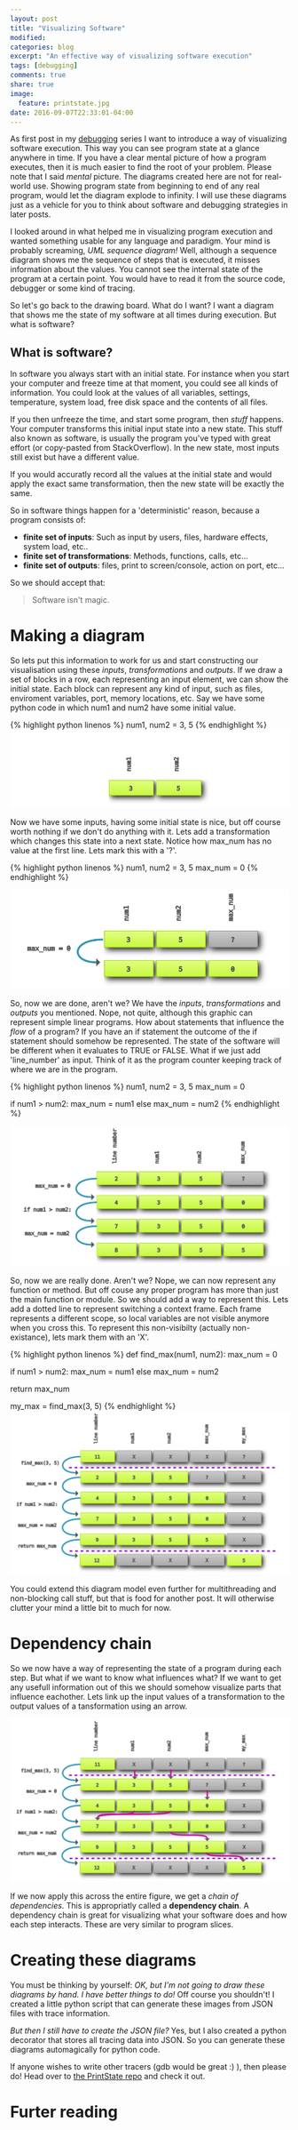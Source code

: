 ```yaml
---
layout: post
title: "Visualizing Software"
modified:
categories: blog
excerpt: "An effective way of visualizing software execution"
tags: [debugging]
comments: true
share: true
image:
  feature: printstate.jpg
date: 2016-09-07T22:33:01-04:00
---
```


As first post in my [debugging](/tags/#debugging) series I want to introduce a way of visualizing software execution.
This way you can see program state at a glance anywhere in time.
If you have a clear mental picture of how a program executes, then it is much easier to find the root of your problem.
Please note that I said _mental_ picture. The diagrams created here are not for real-world use.
Showing program state from beginning to end of any real program, would let the diagram explode to infinity.
I will use these diagrams just as a vehicle for you to think about software and debugging strategies in later posts.

I looked around in what helped me in visualizing program execution and wanted something usable for any language and paradigm.
Your mind is probably screaming, _UML sequence diagram!_
Well, although a sequence diagram shows me the sequence of steps that is executed, it misses information about the values.
You cannot see the internal state of the program at a certain point.
You would have to read it from the source code, debugger or some kind of tracing.

So let's go back to the drawing board.
What do I want? I want a diagram that shows me the state of my software at all times during execution.
But what is software?

## What is software? #

In software you always start with an initial state.
For instance when you start your computer and freeze time at that moment, you could see all kinds of information.
You could look at the values of all variables, settings, temperature, system load, free disk space and the contents of all files.

If you then unfreeze the time, and start some program, then _stuff_ happens.
Your computer transforms this initial input state into a new state.
This stuff also known as software, is usually the program you've typed with great effort (or copy-pasted from StackOverflow).
In the new state, most inputs still exist but have a different value.

If you would accuratly record all the values at the initial state and would apply the exact same transformation, then the new state will be exactly the same.

So in software things happen for a 'deterministic' reason, because a program consists of:
* __finite set of inputs__: Such as input by users, files, hardware effects, system load, etc..
* __finite set of transformations__: Methods, functions, calls, etc...
* __finite set of outputs__: files, print to screen/console, action on port, etc...

So we should accept that:

> Software isn't magic.

# Making a diagram

So lets put this information to work for us and start constructing our visualisation using these _inputs_, _transformations_ and _outputs_.
If we draw a set of blocks in a row, each representing an input element, we can show the initial state.
Each block can represent any kind of input, such as files, enviroment variables, port, memory locations, etc.
Say we have some python code in which num1 and num2 have some initial value.

{% highlight python linenos %}
num1, num2 = 3, 5
{% endhighlight %}
![row of inputs representing initial state](/images/visualizing-software/inputs_only.svg)

Now we have some inputs, having some initial state is nice, but off course worth nothing if we don't do anything with it.
Lets add a transformation which changes this state into a next state.
Notice how max_num has no value at the first line. Lets mark this with a '?'.

{% highlight python linenos %}
num1, num2 = 3, 5
max_num = 0
{% endhighlight %}

![First transformation](/images/visualizing-software/first_transform.svg)

So, now we are done, aren't we? We have the _inputs_, _transformations_ and _outputs_ you mentioned.
Nope, not quite, although this graphic can represent simple linear programs.
How about statements that influence the _flow_ of a program?
If you have an if statement the outcome of the if statement should somehow be represented.
The state of the software will be different when it evaluates to TRUE or FALSE.
What if we just add 'line_number' as input.
Think of it as the program counter keeping track of where we are in the program.

{% highlight python linenos %}
num1, num2 = 3, 5
max_num = 0

if num1 > num2:
   max_num = num1
else
   max_num = num2
{% endhighlight %}

![First flow_condition](/images/visualizing-software/first_flow_condition.svg)

So, now we are really done. Aren't we? Nope, we can now represent any function or method.
But off couse any proper program has more than just the main function or module.
So we should add a way to represent this.
Lets add a dotted line to represent switching a context frame.
Each frame represents a different scope, so local variables are not visible anymore when you cross this.
To represent this non-visibilty (actually non-existance), lets mark them with an 'X'.


{% highlight python linenos %}
def find_max(num1, num2):
   max_num = 0

   if num1 > num2:
      max_num = num1
   else
      max_num = num2

   return max_num

my_max = find_max(3, 5)
{% endhighlight %}
![first context switch](/images/visualizing-software/first_context_switch.svg)


You could extend this diagram model even further for multithreading and non-blocking call stuff,
but that is food for another post. It will otherwise clutter your mind a little bit to much for now.

# Dependency chain

So we now have a way of representing the state of a program during each step.
But what if we want to know what influences what?
If we want to get any usefull information out of this we should somehow visualize parts that influence eachother.
Lets link up the input values of a transformation to the output values of a tansformation using an arrow.

![first dependency chain](/images/visualizing-software/first_dependency_chain.svg)

If we now apply this across the entire figure, we get a _chain of dependencies_.
This is appropriatly called a __dependency chain__.
A dependency chain is great for visualizing what your software does and how each step interacts.
These are very similar to program slices. 

# Creating these diagrams

You must be thinking by yourself:
 _OK, but I'm not going to draw these diagrams by hand. I have better things to do!_
Off course you shouldn't! I created a little python script that can generate these images from JSON files with trace information.

_But then I still have to create the JSON file?_
Yes, but I also created a python decorator that stores all tracing data into JSON.
So you can generate these diagrams automagically for python code.

If anyone wishes to write other tracers (gdb would be great :) ), then please do!
Head over to [the PrintState repo](https://www.github.com/spoorcc/PrintState) and check it out.



# Furter reading

